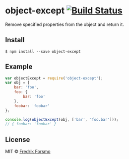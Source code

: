 # object-except [![Build Status](https://secure.travis-ci.org/frozzare/object-except.png?branch=master)](http://travis-ci.org/frozzare/object-except)

Remove specified properties from the object and return it.

## Install

```
$ npm install --save object-except
```

## Example

```javascript
var objectExcept = require('object-except');
var obj = {
	bar: 'foo',
	foo: {
		bar: 'foo'
	},
	foobar: 'foobar'
};

console.log(objectExcept(obj, ['bar', 'foo.bar']));
// { foobar: 'foobar' }
```

## License

MIT © [Fredrik Forsmo](https://github.com/frozzare)
